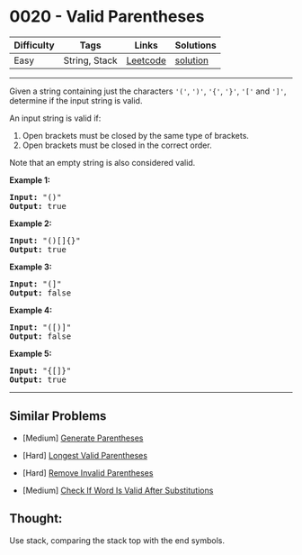 # 0020 - Valid Parentheses

Difficulty  | Tags | Links | Solutions
----------- | ---- | ----- | -----
Easy | String, Stack | [Leetcode](https://leetcode.com/problems/valid-parentheses) | [solution](https://leetcode.com/problems/valid-parentheses/solution/)

-----------

<p>Given a string containing just the characters <code>&#39;(&#39;</code>, <code>&#39;)&#39;</code>, <code>&#39;{&#39;</code>, <code>&#39;}&#39;</code>, <code>&#39;[&#39;</code> and <code>&#39;]&#39;</code>, determine if the input string is valid.</p>

<p>An input string is valid if:</p>

<ol>
	<li>Open brackets must be closed by the same type of brackets.</li>
	<li>Open brackets must be closed in the correct order.</li>
</ol>

<p>Note that an empty string is&nbsp;also considered valid.</p>

<p><strong>Example 1:</strong></p>

<pre>
<strong>Input:</strong> &quot;()&quot;
<strong>Output:</strong> true
</pre>

<p><strong>Example 2:</strong></p>

<pre>
<strong>Input:</strong> &quot;()[]{}&quot;
<strong>Output:</strong> true
</pre>

<p><strong>Example 3:</strong></p>

<pre>
<strong>Input:</strong> &quot;(]&quot;
<strong>Output:</strong> false
</pre>

<p><strong>Example 4:</strong></p>

<pre>
<strong>Input:</strong> &quot;([)]&quot;
<strong>Output:</strong> false
</pre>

<p><strong>Example 5:</strong></p>

<pre>
<strong>Input:</strong> &quot;{[]}&quot;
<strong>Output:</strong> true
</pre>


-----------


## Similar Problems

- [Medium] [Generate Parentheses](generate-parentheses)

- [Hard] [Longest Valid Parentheses](longest-valid-parentheses)

- [Hard] [Remove Invalid Parentheses](remove-invalid-parentheses)

- [Medium] [Check If Word Is Valid After Substitutions](check-if-word-is-valid-after-substitutions)




## Thought:

Use stack, comparing the stack top with the end symbols.